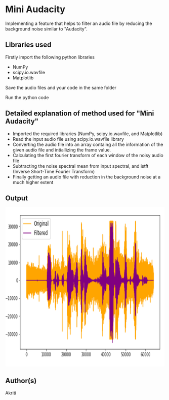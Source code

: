 

# Mini Audacity
Implementing a feature that helps to filter an audio file by reducing the background noise similar to "Audacity".


## Libraries used
Firstly import the following python libraries 
* NumPy
* scipy.io.wavfile
* Matplotlib


Save the audio files and your code in the same folder

Run the python code

## Detailed explanation of method used for "Mini Audacity" 

* Imported the required libraries (NumPy, scipy.io.wavfile, and Matplotlib)
* Read the input audio file using scipy.io.wavfile library
* Converting the audio file into an array containg all the information of the given audio file and intiallizing the frame value.
* Calculating the first fourier transform of each window of the noisy audio file 
* Subtracting the noise spectral mean from input spectral, and istft (Inverse Short-Time Fourier Transform)
* Finally getting an audio file with reduction in the background noise at a much higher extent

## Output

<img src="Graph/graph.jpg" height="500px">

## Author(s)

Akriti 




